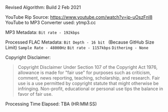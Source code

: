 Revised Algorithm: Build 2 Feb 2021 

YouTube Rip Source: https://www.youtube.com/watch?v=jp-uOszFnl8
YouTube to MP3 Converter used: ytmp3.cc


MP3 Metadata:
```Bit rate - 192kbps```

Processed FLAC Metadata: 
```Bit Depth - 16 bit ``` (Because GitHub Size Limit)
```Sample Rate - 48000Hz```
```Bit rate - 1157kbps```
```Dithering - None```


Copyright Disclaimer: 
> Copyright Disclaimer Under Section 107 of the Copyright Act 1976, allowance is made for "fair use" for purposes such as criticism, comment, news reporting, teaching, scholarship, and research. Fair use is a use permitted by copyright statute that might otherwise be infringing. Non-profit, educational or personal use tips the balance in favor of fair use.


Processing Time Elapsed: TBA (HR:MM:SS)
